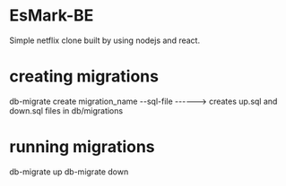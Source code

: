 # EsMark-BE

Simple netflix clone built by using nodejs and react.

# creating migrations

db-migrate create migration_name --sql-file ------> creates up.sql and down.sql files in db/migrations

# running migrations

db-migrate up
db-migrate down
